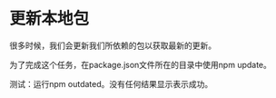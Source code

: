# 更新本地包

很多时候，我们会更新我们所依赖的包以获取最新的更新。

为了完成这个任务，在package.json文件所在的目录中使用npm update。

测试：运行npm outdated。没有任何结果显示表示成功。